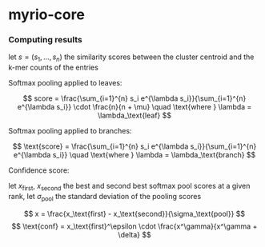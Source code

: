 # myrio-core

### Computing results

let $s = (s_1, ..., s_n)$ the similarity scores between the cluster centroid and the k-mer counts of the entries

Softmax pooling applied to leaves:

$$
score = \frac{\sum_{i=1}^{n} s_i e^{\lambda s_i}}{\sum_{i=1}^{n} e^{\lambda s_i}} \cdot \frac{n}{n + \mu} \quad \text{where } \lambda = \lambda_\text{leaf}
$$

Softmax pooling applied to branches:

$$
\text{score} = \frac{\sum_{i=1}^{n} s_i e^{\lambda s_i}}{\sum_{i=1}^{n} e^{\lambda s_i}} \quad \text{where } \lambda = \lambda_\text{branch}
$$

Confidence score:

let $x_\text{first}$, $x_\text{second}$ the best and second best softmax pool scores at a given rank, let $\sigma_\text{pool}$ the standard deviation of the pooling scores

$$
x = \frac{x_\text{first} - x_\text{second}}{\sigma_\text{pool}}
$$
$$
\text{conf} =  x_\text{first}^\epsilon \cdot \frac{x^\gamma}{x^\gamma + \delta}
$$
